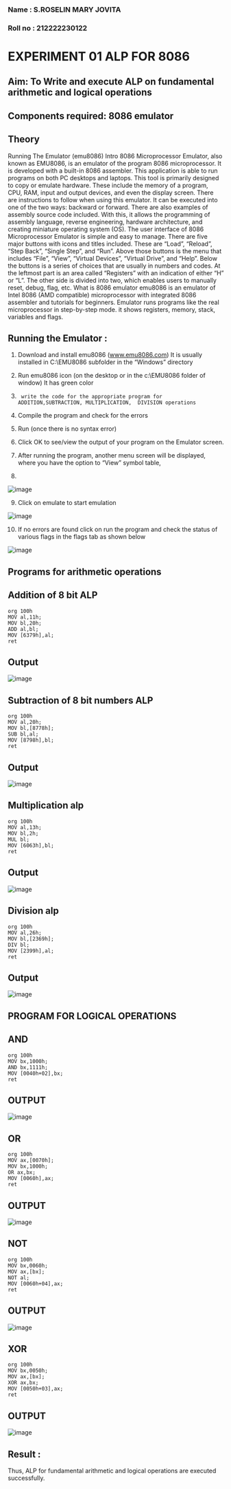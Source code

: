 ### Name : S.ROSELIN MARY JOVITA

### Roll no : 212222230122

# EXPERIMENT 01 ALP FOR 8086
## Aim: To Write and execute ALP on fundamental arithmetic and logical operations
## Components required: 8086  emulator 
## Theory 
Running The Emulator (emu8086) Intro 8086 Microprocessor Emulator, also known as EMU8086, is an emulator of the program 8086 microprocessor. It is developed with a built-in 8086 assembler. This application is able to run programs on both PC desktops and laptops. This tool is primarily designed to copy or emulate hardware. These include the memory of a program, CPU, RAM, input and output devices, and even the display screen. There are instructions to follow when using this emulator. It can be executed into one of the two ways: backward or forward. There are also examples of assembly source code included. With this, it allows the programming of assembly language, reverse engineering, hardware architecture, and creating miniature operating system (OS). The user interface of 8086 Microprocessor Emulator is simple and easy to manage. There are five major buttons with icons and titles included. These are “Load”, “Reload”, “Step Back”, “Single Step”, and “Run”. Above those buttons is the menu that includes “File”, “View”, “Virtual Devices”, “Virtual Drive”, and “Help”. Below the buttons is a series of choices that are usually in numbers and codes. At the leftmost part is an area called “Registers” with an indication of either “H” or “L”. The other side is divided into two, which enables users to manually reset, debug, flag, etc. What is 8086 emulator emu8086 is an emulator of Intel 8086 (AMD compatible) microprocessor with integrated 8086 assembler and tutorials for beginners. Emulator runs programs like the real microprocessor in step-by-step mode. it shows registers, memory, stack, variables and flags.


 ## Running the Emulator :
1.	Download and install emu8086 (www.emu8086.com) It is usually installed in C:\EMU8086 subfolder in the “Windows” directory
2.	  Run  emu8086 icon (on the desktop or in the c:\EMU8086 folder of window) It has green color 
 
 
3.		write the code for the appropriate program for ADDITION,SUBTRACTION, MULTIPLICATION,  DIVISION operations 

4.	 Compile the program and check for the errors 
5.	Run (once there is no syntax error) 

6.	Click OK to see/view the output of your program on the Emulator screen. 


7.	After running the program, another menu screen will be displayed, where you have the option to “View” symbol table,
8.	 


![image](https://user-images.githubusercontent.com/36288975/189273263-d65baae9-4b8f-4723-afb3-c0ffa4052b04.png)











9.	Click on emulate to start emulation 








![image](https://user-images.githubusercontent.com/36288975/189273273-9bb36ec1-e2e8-4892-8d35-37707332bfdc.png)








10.	If no errors are found click on run the program and check the status of various flags in the flags tab as shown below 






![image](https://user-images.githubusercontent.com/36288975/189273277-113a2a33-4a40-4ff8-95a5-ecd3a1f504fe.png)







## Programs for arithmetic  operations

## Addition  of 8 bit ALP 
```
org 100h
MOV al,11h;
MOV bl,20h;
ADD al,bl;
MOV [6379h],al;
ret
```


## Output  
![image](https://github.com/Roselinjovita/EXPERIMENT--01-ALP-FOR-8086/assets/119104296/95f23b65-ba70-497a-ba28-1662d7256a71)

 
## Subtraction   of 8 bit numbers  ALP 
```
org 100h
MOV al,20h;
MOV bl,[8778h];
SUB bl,al;
MOV [8798h],bl;
ret
```
 
## Output  
![image](https://github.com/Roselinjovita/EXPERIMENT--01-ALP-FOR-8086/assets/119104296/e2285afd-c2fd-4644-a67c-456b768a9fa5)


## Multiplication alp 
```
org 100h
MOV al,13h;
MOV bl,2h;
MUL bl;
MOV [6063h],bl;
ret
```

 ## Output  
 ![image](https://github.com/Roselinjovita/EXPERIMENT--01-ALP-FOR-8086/assets/119104296/5626e838-13bb-4004-8ad2-3d80a3247bfd)



## Division alp 
```
org 100h
MOV al,26h;
MOV bl,[2369h];
DIV bl;
MOV [2399h],al;
ret
```

## Output  
![image](https://github.com/Roselinjovita/EXPERIMENT--01-ALP-FOR-8086/assets/119104296/be5c57d3-eaa5-4feb-ab06-c5d030de07a1)

## PROGRAM FOR LOGICAL OPERATIONS
## AND
```
org 100h
MOV bx,1000h;
AND bx,1111h;
MOV [0040h+02],bx;
ret
```

## OUTPUT
![image](https://github.com/Roselinjovita/EXPERIMENT--01-ALP-FOR-8086/assets/119104296/88095aa9-f09a-434d-9cdf-62d18dfbf7e0)

## OR
```
org 100h
MOV ax,[0070h];
MOV bx,1000h;
OR ax,bx;
MOV [0060h],ax;
ret
```

## OUTPUT

![image](https://github.com/Roselinjovita/EXPERIMENT--01-ALP-FOR-8086/assets/119104296/219d0b26-d23d-403c-b700-11f9f65288fe)

## NOT
```
org 100h
MOV bx,0060h;
MOV ax,[bx]; 
NOT al;
MOV [0060h+04],ax;
ret
```

## OUTPUT
![image](https://github.com/Roselinjovita/EXPERIMENT--01-ALP-FOR-8086/assets/119104296/95cbc112-64cf-43f2-90c4-4bbf615252df)

## XOR
```
org 100h
MOV bx,0050h;
MOV ax,[bx]; 
XOR ax,bx;
MOV [0050h+03],ax;
ret
```

## OUTPUT
![image](https://github.com/Roselinjovita/EXPERIMENT--01-ALP-FOR-8086/assets/119104296/91572065-aa1d-4e32-bf5d-3d135725d8bf)


## Result :
Thus, ALP for fundamental arithmetic and logical operations are executed successfully.
 








